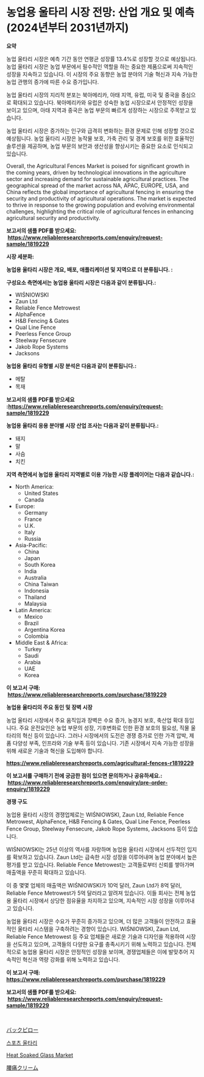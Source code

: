<p><h1>농업용 울타리 시장 전망: 산업 개요 및 예측 (2024년부터 2031년까지)</h1></p><p><strong>요약</strong></p>
<p><p>농업 울타리 시장은 예측 기간 동안 연평균 성장률 13.4%로 성장할 것으로 예상됩니다. 농업 울타리 시장은 농업 부문에서 필수적인 역할을 하는 중요한 제품으로써 지속적인 성장을 지속하고 있습니다. 이 시장의 주요 동향은 농업 분야의 기술 혁신과 지속 가능한 농업 관행의 증가에 따른 수요 증가입니다.</p><p>농업 울타리 시장의 지리적 분포는 북아메리카, 아태 지역, 유럽, 미국 및 중국을 중심으로 확대되고 있습니다. 북아메리카와 유럽은 성숙한 농업 시장으로서 안정적인 성장을 보이고 있으며, 아태 지역과 중국은 농업 부문의 빠르게 성장하는 시장으로 주목받고 있습니다.</p><p>농업 울타리 시장은 증가하는 인구와 급격히 변화하는 환경 문제로 인해 성장할 것으로 예상됩니다. 농업 울타리 시장은 농작물 보호, 가축 관리 및 경계 보호를 위한 효율적인 솔루션을 제공하며, 농업 부문의 보안과 생산성을 향상시키는 중요한 요소로 인식되고 있습니다.</p><p>Overall, the Agricultural Fences Market is poised for significant growth in the coming years, driven by technological innovations in the agriculture sector and increasing demand for sustainable agricultural practices. The geographical spread of the market across NA, APAC, EUROPE, USA, and China reflects the global importance of agricultural fencing in ensuring the security and productivity of agricultural operations. The market is expected to thrive in response to the growing population and evolving environmental challenges, highlighting the critical role of agricultural fences in enhancing agricultural security and productivity.</p></p>
<p><strong>보고서의 샘플 PDF를 받으세요: &nbsp;<a href="https://www.reliableresearchreports.com/enquiry/request-sample/1819229">https://www.reliableresearchreports.com/enquiry/request-sample/1819229</a></strong></p>
<p><strong>시장 세분화:</strong></p>
<p><strong> 농업용 울타리 시장은 개요, 배포, 애플리케이션 및 지역으로 더 분류됩니다. :</strong></p>
<p><strong>구성요소 측면에서는 농업용 울타리 시장은 다음과 같이 분류됩니다.:</strong></p>
<p><ul><li>WIŚNIOWSKI</li><li>Zaun Ltd</li><li>Reliable Fence Metrowest</li><li>AlphaFence</li><li>H&B Fencing & Gates</li><li>Qual Line Fence</li><li>Peerless Fence Group</li><li>Steelway Fensecure</li><li>Jakob Rope Systems</li><li>Jacksons</li></ul></p>
<p><strong> 농업용 울타리 유형별 시장 분석은 다음과 같이 분류됩니다.:</strong></p>
<p><ul><li>메탈</li><li>목재</li></ul></p>
<p><strong>보고서의 샘플 PDF를 받으세요 :<a href="https://www.reliableresearchreports.com/enquiry/request-sample/1819229">https://www.reliableresearchreports.com/enquiry/request-sample/1819229</a></strong></p>
<p><strong> 농업용 울타리 응용 분야별 시장 산업 조사는 다음과 같이 분류됩니다.:</strong></p>
<p><ul><li>돼지</li><li>말</li><li>사슴</li><li>치킨</li></ul></p>
<p><strong>지역 측면에서 농업용 울타리 지역별로 이용 가능한 시장 플레이어는 다음과 같습니다.:</strong></p>
<p><ul>
    <li>
        North America:
        <ul>
            <li>United States</li>
            <li>Canada</li>
        </ul>
    </li>
    <li>
        Europe:
        <ul>
            <li>Germany</li>
            <li>France</li>
            <li>U.K.</li>
            <li>Italy</li>
            <li>Russia</li>
        </ul>
    </li>
    <li>
        Asia-Pacific:
        <ul>
            <li>China</li>
            <li>Japan</li>
            <li>South Korea</li>
            <li>India</li>
            <li>Australia</li>
            <li>China Taiwan</li>
            <li>Indonesia</li>
            <li>Thailand</li>
            <li>Malaysia</li>
        </ul>
    </li>
    <li>
        Latin America:
        <ul>
            <li>Mexico</li>
            <li>Brazil</li>
            <li>Argentina Korea</li>
            <li>Colombia</li>
        </ul>
    </li>
    <li>
        Middle East & Africa:
        <ul>
            <li>Turkey</li>
            <li>Saudi</li>
            <li>Arabia</li>
            <li>UAE</li>
            <li>Korea</li>
        </ul>
    </li>
    </ul></p>
<p><strong>이 보고서 구매: &nbsp;<a href="https://www.reliableresearchreports.com/purchase/1819229">https://www.reliableresearchreports.com/purchase/1819229</a></strong></p>
<p><strong>농업용 울타리의 주요 동인 및 장벽 시장</strong></p>
<p><p>농업 울타리 시장에서 주요 움직임과 장벽은 수요 증가, 농경지 보호, 축산업 확대 등입니다. 주요 운전요인은 농업 부문의 성장, 기후변화로 인한 환경 보호의 필요성, 직물 울타리의 혁신 등이 있습니다. 그러나 시장에서의 도전은 경쟁 증가로 인한 가격 압박, 제품 다양성 부족, 인프라와 기술 부족 등이 있습니다. 기존 시장에서 지속 가능한 성장을 위해 새로운 기술과 혁신을 도입해야 합니다.</p></p>
<p><strong><a href="https://www.reliableresearchreports.com/agricultural-fences-r1819229">https://www.reliableresearchreports.com/agricultural-fences-r1819229</a></strong></p>
<p><strong>이 보고서를 구매하기 전에 궁금한 점이 있으면 문의하거나 공유하세요.: &nbsp;<a href="https://www.reliableresearchreports.com/enquiry/pre-order-enquiry/1819229">https://www.reliableresearchreports.com/enquiry/pre-order-enquiry/1819229</a></strong></p>
<p><strong>경쟁 구도</strong></p>
<p><p>농업용 울타리 시장의 경쟁업체로는 WIŚNIOWSKI, Zaun Ltd, Reliable Fence Metrowest, AlphaFence, H&B Fencing & Gates, Qual Line Fence, Peerless Fence Group, Steelway Fensecure, Jakob Rope Systems, Jacksons 등이 있습니다.</p><p>WIŚNIOWSKI는 25년 이상의 역사를 자랑하며 농업용 울타리 시장에서 선두적인 입지를 확보하고 있습니다. Zaun Ltd는 급속한 시장 성장을 이루어내며 농업 분야에서 높은 평가를 받고 있습니다. Reliable Fence Metrowest는 고객들로부터 신뢰를 쌓아가며 매출액을 꾸준히 확대하고 있습니다.</p><p>이 중 몇몇 업체의 매출액은 WIŚNIOWSKI가 10억 달러, Zaun Ltd가 8억 달러, Reliable Fence Metrowest가 5억 달러라고 알려져 있습니다. 이들 회사는 전체 농업용 울타리 시장에서 상당한 점유율을 차지하고 있으며, 지속적인 시장 성장을 이루어내고 있습니다.</p><p>농업용 울타리 시장은 수요가 꾸준히 증가하고 있으며, 더 많은 고객들이 안전하고 효율적인 울타리 시스템을 구축하려는 경향이 있습니다. WIŚNIOWSKI, Zaun Ltd, Reliable Fence Metrowest 등 주요 업체들은 새로운 기술과 디자인을 적용하여 시장을 선도하고 있으며, 고객들의 다양한 요구를 충족시키기 위해 노력하고 있습니다. 전체적으로 농업용 울타리 시장은 안정적인 성장을 보이며, 경쟁업체들은 이에 발맞추어 지속적인 혁신과 역량 강화를 위해 노력하고 있습니다.</p></p>
<p><strong>이 보고서 구매: &nbsp; <a href="https://www.reliableresearchreports.com/purchase/1819229">https://www.reliableresearchreports.com/purchase/1819229</a></strong></p>
<p><strong>보고서의 샘플 PDF를 받으세요: &nbsp;<a href="https://www.reliableresearchreports.com/enquiry/request-sample/1819229">https://www.reliableresearchreports.com/enquiry/request-sample/1819229</a></strong><strong></strong></p>
<p>&nbsp;</p>
<p><p><a href="https://github.com/pepo3k/Market-Research-Report-List-1/blob/main/268430332442.md">バックピロー</a></p><p><a href="https://github.com/FelipeGrrady654556/Market-Research-Report-List-1/blob/main/978952729567.md">스포츠 울타리</a></p><p><a href="https://issuu.com/reportprime-2/docs/heat-soaked-glass-market-size-2030.pptx">Heat Soaked Glass Market</a></p><p><a href="https://github.com/nemesis2824/Market-Research-Report-List-1/blob/main/683134132443.md">腰痛クリーム</a></p></p>
